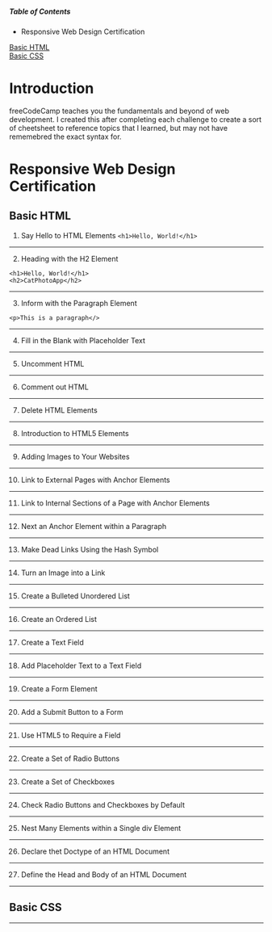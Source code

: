 ##### Table of Contents
* Responsive Web Design Certification

[Basic HTML](#basic-html)  
[Basic CSS](#basic-css)  

# Introduction
freeCodeCamp teaches you the fundamentals and beyond of web development. I created this after completing each challenge to create a sort of cheetsheet to reference topics that I learned, but may not have rememebred the exact syntax for.

# Responsive Web Design Certification

<a name="basic-html"/>

## Basic HTML
01. Say Hello to HTML Elements
```<h1>Hello, World!</h1>```
---
02. Heading with the H2 Element
```
<h1>Hello, World!</h1>
<h2>CatPhotoApp</h2>
```
---
03. Inform with the Paragraph Element
```
<p>This is a paragraph</>
```
---
04. Fill in the Blank with Placeholder Text
---
05. Uncomment HTML
---
06. Comment out HTML
---
07. Delete HTML Elements
---
08. Introduction to HTML5 Elements
---
09. Adding Images to Your Websites
---
10. Link to External Pages with Anchor Elements
---
11. Link to Internal Sections of a Page with Anchor Elements
---
12. Next an Anchor Element within a Paragraph
---
13. Make Dead Links Using the Hash Symbol
---
14. Turn an Image into a Link
---
15. Create a Bulleted Unordered List
---
16. Create an Ordered List
---
17. Create a Text Field
---
18. Add Placeholder Text to a Text Field
---
19. Create a Form Element
---
20. Add a Submit Button to a Form
---
21. Use HTML5 to Require a Field
---
22. Create a Set of Radio Buttons
---
23. Create a Set of Checkboxes
---
24. Check Radio Buttons and Checkboxes by Default
---
25. Nest Many Elements within a Single div Element
---
26. Declare thet Doctype of an HTML Document
---
27. Define the Head and Body of an HTML Document
---

<a name="basic-css"/>

## Basic CSS
---